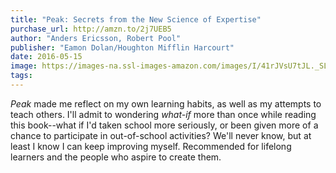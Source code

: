 ```yaml
---
title: "Peak: Secrets from the New Science of Expertise"
purchase_url: http://amzn.to/2j7UEB5
author: "Anders Ericsson, Robert Pool"
publisher: "Eamon Dolan/Houghton Mifflin Harcourt"
date: 2016-05-15
image: https://images-na.ssl-images-amazon.com/images/I/41rJVsU7tJL._SL75_.jpg
tags:
---
```


*Peak* made me reflect on my own learning habits, as well as my attempts to teach others. I'll admit to wondering *what-if* more than once while reading this book--what if I'd taken school more seriously, or been given more of a chance to participate in out-of-school activities? We'll never know, but at least I know I can keep improving myself. Recommended for lifelong learners and the people who aspire to create them.
